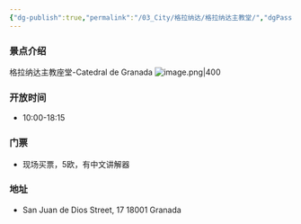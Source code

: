 ```yaml
---
{"dg-publish":true,"permalink":"/03_City/格拉纳达/格拉纳达主教堂/","dgPassFrontmatter":true}
---
```


### 景点介绍
格拉纳达主教座堂-Catedral de Granada
![image.png|400](https://obsidan-1314364309.cos.ap-beijing.myqcloud.com/obsidan/20250306031321194.png)
### 开放时间
+ 10:00-18:15 
### 门票
+ 现场买票，5欧，有中文讲解器
### 地址
+ San Juan de Dios Street, 17 18001 Granada
